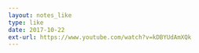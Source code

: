 ```yaml
---
layout: notes_like
type: like
date: 2017-10-22
ext-url: https://www.youtube.com/watch?v=kDBYUdAmXQk
---
```

